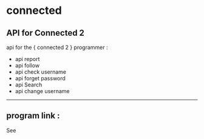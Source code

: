# connected
API for Connected 2
-
api for the  { connected 2 } programmer :
- api report 
- api follow 
- api check username 
- api forget password 
- api Search 
- api change username
---------------------
program link : 
-
See
